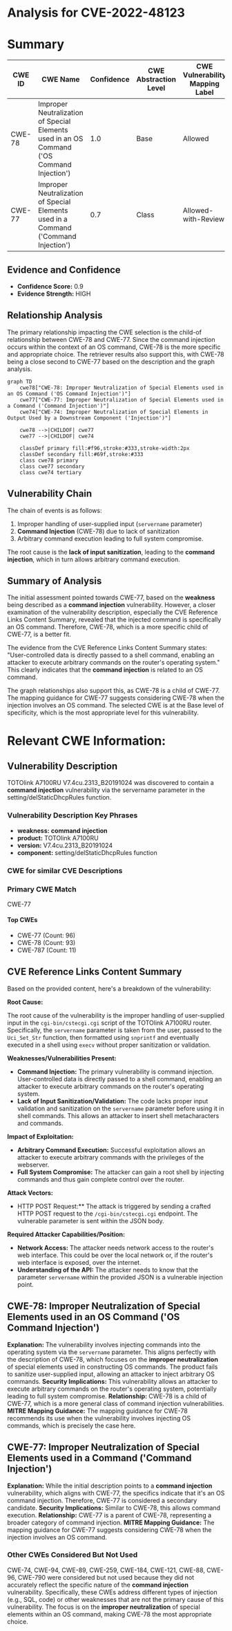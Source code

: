 # Analysis for CVE-2022-48123

# Summary
| CWE ID | CWE Name | Confidence | CWE Abstraction Level | CWE Vulnerability Mapping Label | CWE-Vulnerability Mapping Notes |
|---|---|---|---|---|---|
| CWE-78 | Improper Neutralization of Special Elements used in an OS Command ('OS Command Injection') | 1.0 | Base | Allowed | Primary CWE |
| CWE-77 | Improper Neutralization of Special Elements used in a Command ('Command Injection') | 0.7 | Class | Allowed-with-Review | Secondary Candidate |

## Evidence and Confidence

*   **Confidence Score:** 0.9
*   **Evidence Strength:** HIGH

## Relationship Analysis
The primary relationship impacting the CWE selection is the child-of relationship between CWE-78 and CWE-77. Since the command injection occurs within the context of an OS command, CWE-78 is the more specific and appropriate choice. The retriever results also support this, with CWE-78 being a close second to CWE-77 based on the description and the graph analysis.

```mermaid
graph TD
    cwe78["CWE-78: Improper Neutralization of Special Elements used in an OS Command ('OS Command Injection')"]
    cwe77["CWE-77: Improper Neutralization of Special Elements used in a Command ('Command Injection')"]
    cwe74["CWE-74: Improper Neutralization of Special Elements in Output Used by a Downstream Component ('Injection')"]

    cwe78 -->|CHILDOF| cwe77
    cwe77 -->|CHILDOF| cwe74

    classDef primary fill:#f96,stroke:#333,stroke-width:2px
    classDef secondary fill:#69f,stroke:#333
    class cwe78 primary
    class cwe77 secondary
    class cwe74 tertiary
```

## Vulnerability Chain
The chain of events is as follows:
1.  Improper handling of user-supplied input (`servername` parameter)
2.  **Command Injection** (CWE-78) due to lack of sanitization
3.  Arbitrary command execution leading to full system compromise.

The root cause is the **lack of input sanitization**, leading to the **command injection**, which in turn allows arbitrary command execution.

## Summary of Analysis
The initial assessment pointed towards CWE-77, based on the **weakness** being described as a **command injection** vulnerability. However, a closer examination of the vulnerability description, especially the CVE Reference Links Content Summary, revealed that the injected command is specifically an OS command. Therefore, CWE-78, which is a more specific child of CWE-77, is a better fit.

The evidence from the CVE Reference Links Content Summary states: "User-controlled data is directly passed to a shell command, enabling an attacker to execute arbitrary commands on the router's operating system." This clearly indicates that the **command injection** is related to an OS command.

The graph relationships also support this, as CWE-78 is a child of CWE-77. The mapping guidance for CWE-77 suggests considering CWE-78 when the injection involves an OS command. The selected CWE is at the Base level of specificity, which is the most appropriate level for this vulnerability.

# Relevant CWE Information:

## Vulnerability Description
TOTOlink A7100RU V7.4cu.2313_B20191024 was discovered to contain a **command injection** vulnerability via the servername parameter in the setting/delStaticDhcpRules function.

### Vulnerability Description Key Phrases
- **weakness:** **command injection**
- **product:** TOTOlink A7100RU
- **version:** V7.4cu.2313_B20191024
- **component:** setting/delStaticDhcpRules function

### CWE for similar CVE Descriptions
### Primary CWE Match
CWE-77

#### Top CWEs
- CWE-77 (Count: 96)
- CWE-78 (Count: 93)
- CWE-787 (Count: 11)

## CVE Reference Links Content Summary
Based on the provided content, here's a breakdown of the vulnerability:

**Root Cause:**

The root cause of the vulnerability is the improper handling of user-supplied input in the `cgi-bin/cstecgi.cgi` script of the TOTOlink A7100RU router. Specifically, the `servername` parameter is taken from the user, passed to the `Uci_Set_Str` function, then formatted using `snprintf` and eventually executed in a shell using `execv` without proper sanitization or validation.

**Weaknesses/Vulnerabilities Present:**

*   **Command Injection:** The primary vulnerability is command injection. User-controlled data is directly passed to a shell command, enabling an attacker to execute arbitrary commands on the router's operating system.
*   **Lack of Input Sanitization/Validation:** The code lacks proper input validation and sanitization on the `servername` parameter before using it in shell commands. This allows an attacker to insert shell metacharacters and commands.

**Impact of Exploitation:**

*   **Arbitrary Command Execution:** Successful exploitation allows an attacker to execute arbitrary commands with the privileges of the webserver.
*   **Full System Compromise:** The attacker can gain a root shell by injecting commands and thus gain complete control over the router.

**Attack Vectors:**

*   HTTP POST Request:** The attack is triggered by sending a crafted HTTP POST request to the `/cgi-bin/cstecgi.cgi` endpoint. The vulnerable parameter is sent within the JSON body.

**Required Attacker Capabilities/Position:**

*   **Network Access:** The attacker needs network access to the router's web interface. This could be over the local network or, if the router's web interface is exposed, over the internet.
*   **Understanding of the API:** The attacker needs to know that the parameter `servername` within the provided JSON is a vulnerable injection point.

## CWE-78: Improper Neutralization of Special Elements used in an OS Command ('OS Command Injection')
**Explanation:** The vulnerability involves injecting commands into the operating system via the `servername` parameter. This aligns perfectly with the description of CWE-78, which focuses on the **improper neutralization** of special elements used in constructing OS commands. The product fails to sanitize user-supplied input, allowing an attacker to inject arbitrary OS commands.
**Security Implications:** This vulnerability allows an attacker to execute arbitrary commands on the router's operating system, potentially leading to full system compromise.
**Relationship:** CWE-78 is a child of CWE-77, which is a more general class of command injection vulnerabilities.
**MITRE Mapping Guidance:** The mapping guidance for CWE-78 recommends its use when the vulnerability involves injecting OS commands, which is precisely the case here.

## CWE-77: Improper Neutralization of Special Elements used in a Command ('Command Injection')
**Explanation:** While the initial description points to a **command injection** vulnerability, which aligns with CWE-77, the specifics indicate that it's an OS command injection. Therefore, CWE-77 is considered a secondary candidate.
**Security Implications:** Similar to CWE-78, this allows command execution.
**Relationship:** CWE-77 is a parent of CWE-78, representing a broader category of command injection.
**MITRE Mapping Guidance:** The mapping guidance for CWE-77 suggests considering CWE-78 when the injection involves an OS command.

### Other CWEs Considered But Not Used
CWE-74, CWE-94, CWE-89, CWE-259, CWE-184, CWE-121, CWE-88, CWE-96, CWE-790 were considered but not used because they did not accurately reflect the specific nature of the **command injection** vulnerability. Specifically, these CWEs address different types of injection (e.g., SQL, code) or other weaknesses that are not the primary cause of this vulnerability. The focus is on the **improper neutralization** of special elements within an OS command, making CWE-78 the most appropriate choice.